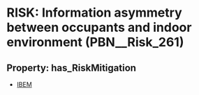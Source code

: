 # RISK: __Information asymmetry between occupants and indoor environment__ (PBN__Risk_261)

## Property: has_RiskMitigation

* [IBEM](PBN__RiskMitigation_320)


